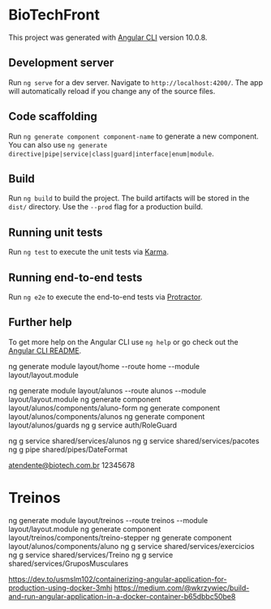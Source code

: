# BioTechFront

This project was generated with [Angular CLI](https://github.com/angular/angular-cli) version 10.0.8.

## Development server

Run `ng serve` for a dev server. Navigate to `http://localhost:4200/`. The app will automatically reload if you change any of the source files.

## Code scaffolding

Run `ng generate component component-name` to generate a new component. You can also use `ng generate directive|pipe|service|class|guard|interface|enum|module`.

## Build

Run `ng build` to build the project. The build artifacts will be stored in the `dist/` directory. Use the `--prod` flag for a production build.

## Running unit tests

Run `ng test` to execute the unit tests via [Karma](https://karma-runner.github.io).

## Running end-to-end tests

Run `ng e2e` to execute the end-to-end tests via [Protractor](http://www.protractortest.org/).

## Further help

To get more help on the Angular CLI use `ng help` or go check out the [Angular CLI README](https://github.com/angular/angular-cli/blob/master/README.md).

ng generate module layout/home --route home --module layout/layout.module

ng generate module layout/alunos --route alunos --module layout/layout.module
ng generate component layout/alunos/components/aluno-form
ng generate component layout/alunos/components/alunos
ng generate component layout/alunos/guards
ng g service auth/RoleGuard

ng g service shared/services/alunos
ng g service shared/services/pacotes
ng g pipe shared/pipes/DateFormat

atendente@biotech.com.br 12345678

# Treinos

ng generate module layout/treinos --route treinos --module layout/layout.module
ng generate component layout/treinos/components/treino-stepper
ng generate component layout/alunos/components/aluno
ng g service shared/services/exercicios
ng g service shared/services/Treino
ng g service shared/services/GruposMusculares

<https://dev.to/usmslm102/containerizing-angular-application-for-production-using-docker-3mhi>
<https://medium.com/@wkrzywiec/build-and-run-angular-application-in-a-docker-container-b65dbbc50be8>
